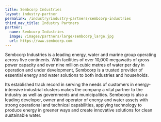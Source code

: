 ```yaml
---
title: Sembcorp Industries
layout: industry-partner
permalink: /industry/industry-partners/sembcorp-industries
third_nav_title: Industry Partners
partner:
  name: Sembcorp Industries
  image: /images/partners/large/sembcorp_large.jpg
  url: https://www.sembcorp.com
---
```

Sembcorp Industries is a leading energy, water and marine group operating across five continents. With facilities of over 10,000 megawatts of gross power capacity and over nine million cubic metres of water per day in operation and under development, Sembcorp is a trusted provider of essential energy and water solutions to both industries and households.

Its established track record in serving the needs of customers in energy-intensive industrial clusters makes the company a vital partner to the industry as well as governments and municipalities. Sembcorp is also a leading developer, owner and operator of energy and water assets with strong operational and technical capabilities, applying technology to produce energy in greener ways and create innovative solutions for clean sustainable water.
